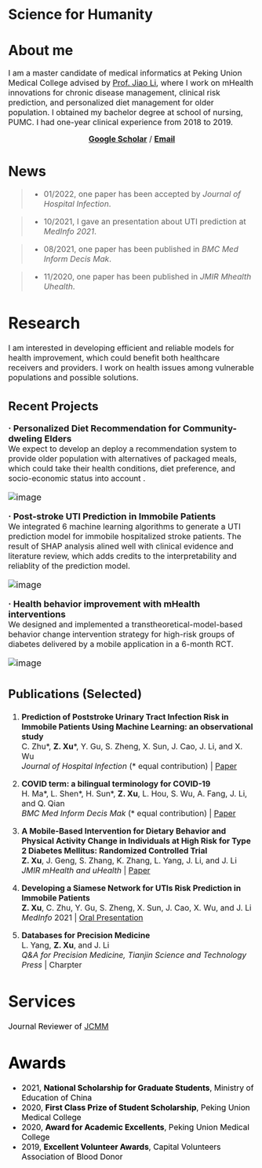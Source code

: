 # Science for Humanity
# About me <br/>

<font size=3>I am a master candidate of medical informatics at Peking Union Medical College advised by [Prof. Jiao Li](https://www.researchgate.net/profile/Jiao-Li-56), where I work on mHealth innovations for chronic disease management, clinical risk prediction, and personalized diet management for older population.  I obtained my bachelor degree at school of nursing, PUMC.  I had one-year clinical experience from 2018 to 2019.</font><br/><font size=3><center>**[Google Scholar](https://scholar.google.com/citations?user=aHrqWiEAAAAJ&hl=zh-CN)** /  **[Email](xu.zidu@imicams.ac.cn)**  </center></font> 




# News<br/>  <font size=3>

> - 01/2022, one paper has been accepted by *Journal of Hospital Infection*.<br/>

> - 10/2021, I gave an presentation about UTI prediction at *MedInfo 2021*.<br/>

> - 08/2021, one paper has been published in *BMC Med Inform Decis Mak*.<br/>

> - 11/2020, one paper has been published in *JMIR Mhealth Uhealth*.<br/>


# Research<br/>  
<font size=3>I am interested in developing efficient and reliable models for health improvement, which could benefit both healthcare receivers and providers. I work on health issues among vulnerable populations and possible solutions.  </font><br/>

## Recent Projects<br/>
<font size=4> **· Personalized Diet Recommendation for Community-dweling Elders**<br/>
<font size=3>We expect to develop an deploy a recommendation system to provide older population with alternatives of packaged meals, which could take their health conditions, diet preference, and socio-economic status into account .</font><br/>

  ![image](https://github.com/Somewhat120/Science-for-Humanity/blob/main/%E7%BB%98%E5%9B%BE2.png)
  
<font size=4> **· Post-stroke UTI Prediction in Immobile Patients**<br/>
<font size=3>We integrated 6 machine learning algorithms to generate a UTI prediction model for immobile hospitalized stroke patients. The result of SHAP analysis alined well with clinical evidence and literature review, which adds credits to the interpretability and reliablity of the prediction model.</font><br/>

  ![image](https://github.com/Somewhat120/Science-for-Humanity/blob/main/fig2.jpg)
  
<font size=4>**· Health behavior improvement with mHealth interventions**<br/>
<font size=3>We designed and implemented a transtheoretical-model-based behavior change intervention strategy for high-risk groups of diabetes delivered by a mobile application in a 6-month RCT.</font><br/>

  ![image](https://github.com/Somewhat120/Science-for-Humanity/blob/main/fig1.png)
  
## <font size=5>Publications (Selected)<font size=3><br/>
1. **Prediction of Poststroke Urinary Tract Infection Risk in Immobile Patients Using Machine Learning: an observational study**<br/> C. Zhu\*, **Z. Xu**\*, Y. Gu, S. Zheng, X. Sun, J. Cao, J. Li, and X. Wu <br/> *Journal of Hospital Infection* (* equal contribution) |  [Paper](https://doi.org/10.1016/j.jhin.2022.01.002) <br/>

2. **COVID term: a bilingual terminology for COVID-19**<br/> H. Ma\*, L. Shen\*, H. Sun\*, **Z. Xu**, L. Hou, S. Wu, A. Fang, J. Li, and Q. Qian<br/>
*BMC Med Inform Decis Mak* (* equal contribution) | [Paper](https://bmcmedinformdecismak.biomedcentral.com/articles/10.1186/s12911-021-01593-9)<br/>
3. **A Mobile-Based Intervention for Dietary Behavior and Physical Activity Change in Individuals at High Risk for Type 2 Diabetes Mellitus: Randomized Controlled Trial**<br/>
**Z. Xu**, J. Geng, S. Zhang, K. Zhang, L. Yang, J. Li, and J. Li<br/> *JMIR mHealth and uHealth* | [Paper](https://mhealth.jmir.org/2020/11/e19869/) <br/>

4. **Developing a Siamese Network for UTIs Risk Prediction in Immobile Patients**<br/>  **Z. Xu**, C. Zhu, Y. Gu, S. Zheng, X. Sun, J. Cao, X. Wu, and J. Li<br/>
  *MedInfo* 2021 | [Oral Presentation](https://www.youtube.com/watch?v=XqlWfoBhUQw)<br/>  

5. **Databases for Precision Medicine** <br/>  L. Yang, **Z. Xu**, and J. Li  <br/> *Q&A for Precision Medicine, Tianjin Science and Technology Press* | Charpter  <br/>  

# Services<br/>
<font color=black>Journal Reviewer of [JCMM](https://onlinelibrary.wiley.com/journal/15824934) <front><br/>

# Awards  <br/><font size=3>
- 2021, **National Scholarship for Graduate Students**, Ministry of Education of China
- 2020, **First Class Prize of Student Scholarship**, Peking Union Medical College
- 2020, **Award for Academic Excellents**, Peking Union Medical College
- 2019, **Excellent Volunteer Awards**, Capital Volunteers Association of Blood Donor
